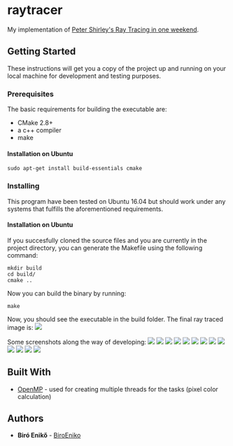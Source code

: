 # raytracer

My implementation of [Peter Shirley's Ray Tracing in one weekend](https://github.com/petershirley/raytracinginoneweekend/).

## Getting Started

These instructions will get you a copy of the project up and running on your local machine for development and testing purposes.

### Prerequisites

The basic requirements for building the executable are:

* CMake 2.8+
* a c++ compiler
* make
<!--
* SDL2
-->
#### Installation on Ubuntu

```
sudo apt-get install build-essentials cmake
```
<!--
sudo apt-get install libsdl2-2.0 libsdl2-dev
-->

### Installing

This program have been tested on Ubuntu 16.04 but should work under any systems that fulfills the aforementioned requirements.

#### Installation on Ubuntu

If you succesfully cloned the source files and you are currently in the project directory, you can generate the Makefile using the following command:

```
mkdir build
cd build/
cmake ..
```
Now you can build the binary by running:

```
make
```
Now, you should see the executable in the build folder. The final ray traced image is:
![](https://github.com/biroeniko/raytracer/blob/master/images/final.png)

Some screenshots along the way of developing:
![](https://github.com/biroeniko/raytracer/blob/master/images/sphereHit.png)
![](https://github.com/biroeniko/raytracer/blob/master/images/interesting.png)
![](https://github.com/biroeniko/raytracer/blob/master/images/test.png)
![](https://github.com/biroeniko/raytracer/blob/master/images/antialiased.png)
![](https://github.com/biroeniko/raytracer/blob/master/images/diffuseBeforeGammaCorrection.png)
![](https://github.com/biroeniko/raytracer/blob/master/images/diffuseWithGammaCorrection.png)
![](https://github.com/biroeniko/raytracer/blob/master/images/diffuseWithGammaCorrectionAndShadowAcneCorrection.png)
![](https://github.com/biroeniko/raytracer/blob/master/images/metal.png)
![](https://github.com/biroeniko/raytracer/blob/master/images/metalWithFuzziness.png)
![](https://github.com/biroeniko/raytracer/blob/master/images/hollowGlassSphere.png)
![](https://github.com/biroeniko/raytracer/blob/master/images/cameraPosition.png)
![](https://github.com/biroeniko/raytracer/blob/master/images/cameraPosition2.png)
![](https://github.com/biroeniko/raytracer/blob/master/images/depthOfField.png)

## Built With

<!--
* [SDL2](https://www.libsdl.org/) - used for display and control)
-->
* [OpenMP](https://www.openmp.org/) - used for creating multiple threads for the tasks (pixel color calculation)

## Authors

* **Biró Enikő** - [BiroEniko](https://github.com/biroeniko)
